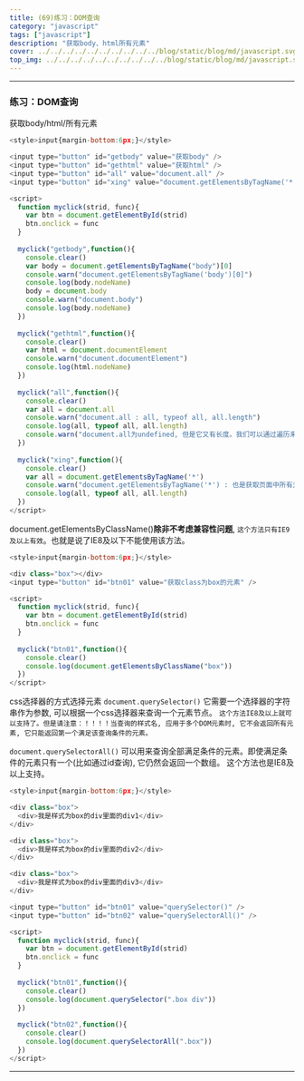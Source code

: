 ```yaml
---
title: (69)练习：DOM查询
category: "javascript"
tags: ["javascript"]
description: "获取body、html所有元素"
cover: ../../../../../../../../../../blog/static/blog/md/javascript.svg
top_img: ../../../../../../../../../../blog/static/blog/md/javascript.svg
---
```


***

### 练习：DOM查询


获取body/html/所有元素



```js html
<style>input{margin-bottom:6px;}</style>

<input type="button" id="getbody" value="获取body" />
<input type="button" id="gethtml" value="获取html" />
<input type="button" id="all" value="document.all" />
<input type="button" id="xing" value="document.getElementsByTagName('*')" />

<script>
  function myclick(strid, func){
    var btn = document.getElementById(strid)
    btn.onclick = func
  }
  
  myclick("getbody",function(){
    console.clear()
    var body = document.getElementsByTagName("body")[0]
    console.warn("document.getElementsByTagName('body')[0]")
    console.log(body.nodeName)
    body = document.body
    console.warn("document.body")
    console.log(body.nodeName)
  })
  
  myclick("gethtml",function(){
    console.clear()
    var html = document.documentElement
    console.warn("document.documentElement")
    console.log(html.nodeName)
  })
  
  myclick("all",function(){
    console.clear()
    var all = document.all
    console.warn("document.all : all, typeof all, all.length")
    console.log(all, typeof all, all.length)
    console.warn("document.all为undefined, 但是它又有长度。我们可以通过遍历来查看, 发现document.all其实就是获取页面里的所有元素。")
  })
  
  myclick("xing",function(){
    console.clear()
    var all = document.getElementsByTagName('*')
    console.warn("document.getElementsByTagName('*') : 也是获取页面中所有元素, 和document.all效果一样, 但它不是undefined")
    console.log(all, typeof all, all.length)
  })
</script>
```


document.getElementsByClassName()**除非不考虑兼容性问题**, `这个方法只有IE9及以上有效`。也就是说了IE8及以下不能使用该方法。


```js html
<style>input{margin-bottom:6px;}</style>

<div class="box"></div>
<input type="button" id="btn01" value="获取class为box的元素" />

<script>
  function myclick(strid, func){
    var btn = document.getElementById(strid)
    btn.onclick = func
  }
  
  myclick("btn01",function(){
    console.clear()
    console.log(document.getElementsByClassName("box"))
  })
</script>
```


css选择器的方式选择元素
`document.querySelector()`
它需要一个选择器的字符串作为参数, 可以根据一个css选择器来查询一个元素节点。
`这个方法IE8及以上就可以支持了。但是请注意：！！！！当查询的样式名, 应用于多个DOM元素时, 它不会返回所有元素, 它只能返回第一个满足该查询条件的元素。`

`document.querySelectorAll()`
可以用来查询全部满足条件的元素。即使满足条件的元素只有一个(比如通过id查询), 它仍然会返回一个数组。
这个方法也是IE8及以上支持。


```js html
<style>input{margin-bottom:6px;}</style>

<div class="box">
  <div>我是样式为box的div里面的div1</div>
</div>

<div class="box">
  <div>我是样式为box的div里面的div2</div>
</div>

<div class="box">
  <div>我是样式为box的div里面的div3</div>
</div>

<input type="button" id="btn01" value="querySelector()" />
<input type="button" id="btn02" value="querySelectorAll()" />

<script>
  function myclick(strid, func){
    var btn = document.getElementById(strid)
    btn.onclick = func
  }
  
  myclick("btn01",function(){
    console.clear()
    console.log(document.querySelector(".box div"))
  })
  
  myclick("btn02",function(){
    console.clear()
    console.log(document.querySelectorAll(".box"))
  })
</script>
```



***


